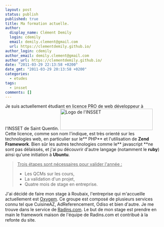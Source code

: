 ```yaml
---
layout: post
status: publish
published: true
title: Ma formation actuelle.
author:
  display_name: Clément Demily
  login: cdemily
  email: demily.clement@gmail.com
  url: https://clementdemily.github.io/
author_login: cdemily
author_email: demily.clement@gmail.com
author_url: https://clementdemily.github.io/
date: "2011-03-29 22:13:58 +0200"
date_gmt: "2011-03-29 20:13:58 +0200"
categories:
  - etudes
tags:
  - insset
comments: []
---
```


Je suis actuellement étudiant en licence PRO de web développeur à l'INSSET de Saint Quentin.
<a href="{{ site.base_url }}/img/2011/03/logo_insset.png"><img class="aligncenter size-medium wp-image-32" title="logo_insset" src="{{ site.base_url }}/wp-content/uploads/2011/03/logo_insset-300x69.png" alt="Logo de l'INSSET" width="300" height="69" /></a>
Cette licence, comme son nom l'indique, est très orienté sur les technologies web, en particulier sur le** PHP** et l'utilisation de **Zend Framework**. Bien sûr les autres technologies comme le** javascript **ne sont pas délaissés, et j'ai pu découvrir d'autre langage (notamment le **ruby**) ainsi qu'une initiation à **Ubuntu**.

<blockquote>
<span style="text-decoration: underline;">Trois étapes sont nécessaires pour valider l'année :</span>

- Les QCMs sur les cours,
- La validation d'un projet,
- Quatre mois de stage en entreprise.

</blockquote>
J'ai décidé de faire mon stage à Roubaix, l'entreprise qui m'accueille actuellement est <a href="http://www.oxygem.tv/">Oxygem</a>. Ce groupe est composé de plusieurs services connu tel que CuisineAZ, AdReferencement, Odiso et bien d'autre. Je me trouve dans le service de <a href="http://www.radins.com">Radins.com</a>. Le but de mon stage est prendre en main le framework maison de l'équipe de Radins.com et contribué à la refonte du site.
